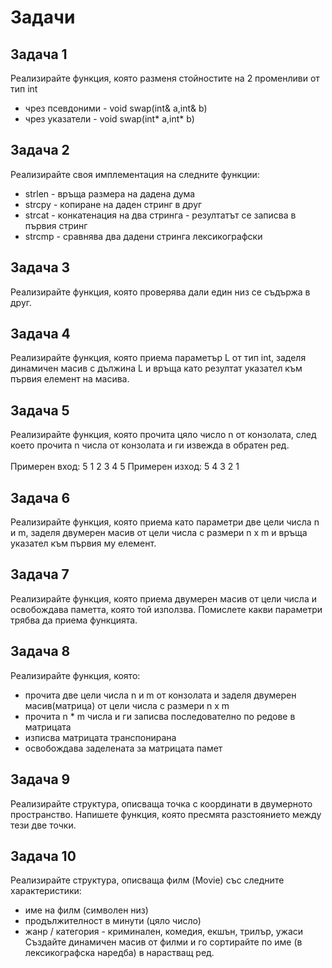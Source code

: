 # Задачи

## Задача 1

Реализирайте функция, която разменя стойностите на 2 променливи от тип int </br>
   - чрез псевдоними - void swap(int& a,int& b)
   - чрез указатели - void swap(int* a,int* b)

## Задача 2
Реализирайте своя имплементация на следните функции: </br>
   - strlen - връща размера на дадена дума
   - strcpy - копиране на даден стринг в друг
   - strcat - конкатенация на два стринга - резултатът се записва в първия стринг
   - strcmp - сравнява два дадени стринга лексикографски
    
## Задача 3
Реализирайте функция, която проверява дали един низ се съдържа в друг. </br>

## Задача 4
Реализирайте функция, която приема параметър L от тип int, заделя динамичен масив с дължина L
и връща като резултат указател към първия елемент на масива. </br>

## Задача 5
Реализирайте функция, която прочита цяло число n от конзолата, след което прочита n числа от конзолата и ги извежда в обратен ред. </br>
</br>
Примерен вход: 5 1 2 3 4 5 Примерен изход: 5 4 3 2 1 </br>

## Задача 6
Реализирайте функция, която приема като параметри две цели числа n и m, заделя двумерен масив от цели числа с размери n x m и връща указател към първия му елемент. </br>

## Задача 7
Реализирайте функция, която приема двумерен масив от цели числа и освобождава паметта, която той използва. Помислете какви параметри трябва да приема функцията. </br>

## Задача 8
Реализирайте функция, която: </br>
   - прочита две цели числа n и m от конзолата и заделя двумерен масив(матрица) от цели числа с размери n x m
   - прочита n * m числа и ги записва последователно по редове в матрицата
   - изписва матрицата транспонирана
   - освобождава заделената за матрицата памет

## Задача 9
Реализирайте структура, описваща точка с координати в двумерното пространство. Напишете функция, която пресмята разстоянието между тези две точки.

## Задача 10
Реализирайте структура, описваща филм (Movie) със следните характеристики:
   - име на филм (символен низ)
   - продължителност в минути (цяло число)
   - жанр / категория - криминален, комедия, екшън, трилър, ужаси </br>
   Създайте динамичен масив от филми и го сортирайте по име (в лексикографска наредба) в нарастващ ред.
